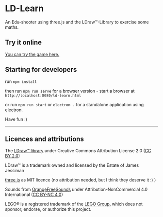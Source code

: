 # LD-Learn

An Edu-shooter using three.js and the LDraw™-Library to exercise some maths.

## Try it online

[You can try the game here.](ld-learn.html)

## Starting for developers

run ```npm install```

then run ```npm run serve``` for a browser version - start a browser at ```http://localhost:8080/ld-learn.html```

or run ```npm run start``` or ```electron .``` for a standalone application using electron.

Have fun :)

---

## Licences and attributions

The [LDraw™ library](https://www.ldraw.org/) under Creative Commons Attribution License 2.0 ([CC BY 2.0](https://creativecommons.org/licenses/by/2.0/))

LDraw™ is a trademark owned and licensed by the Estate of James Jessiman

[three.js](https://threejs.org/) as MIT licence (no attribution needed, but I think they deserve it :) )

Sounds from [OrangeFreeSounds](http://www.orangefreesounds.com/) under Attribution-NonCommercial 4.0 International ([CC BY-NC 4.0](https://creativecommons.org/licenses/by-nc/4.0/))

LEGO® is a registered trademark of the [LEGO Group](https://www.lego.com/), which does not sponsor, endorse, or authorize this project.
